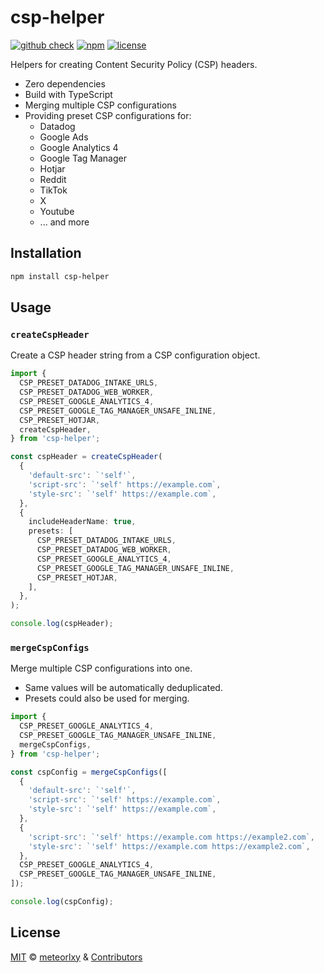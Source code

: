 # csp-helper

[![github check](https://github.com/meteorlxy/csp-helper/workflows/check/badge.svg)](https://github.com/meteorlxy/csp-helper/actions?query=workflow%3Acheck)
[![npm](https://badgen.net/npm/v/csp-helper)](https://www.npmjs.com/package/csp-helper)
[![license](https://badgen.net/github/license/meteorlxy/csp-helper)](https://github.com/meteorlxy/csp-helper/blob/main/LICENSE)

Helpers for creating Content Security Policy (CSP) headers.

- Zero dependencies
- Build with TypeScript
- Merging multiple CSP configurations
- Providing preset CSP configurations for:
  - Datadog
  - Google Ads
  - Google Analytics 4
  - Google Tag Manager
  - Hotjar
  - Reddit
  - TikTok
  - X
  - Youtube
  - ... and more

## Installation

```bash
npm install csp-helper
```

## Usage

### `createCspHeader`

Create a CSP header string from a CSP configuration object.

```ts
import {
  CSP_PRESET_DATADOG_INTAKE_URLS,
  CSP_PRESET_DATADOG_WEB_WORKER,
  CSP_PRESET_GOOGLE_ANALYTICS_4,
  CSP_PRESET_GOOGLE_TAG_MANAGER_UNSAFE_INLINE,
  CSP_PRESET_HOTJAR,
  createCspHeader,
} from 'csp-helper';

const cspHeader = createCspHeader(
  {
    'default-src': `'self'`,
    'script-src': `'self' https://example.com`,
    'style-src': `'self' https://example.com`,
  },
  {
    includeHeaderName: true,
    presets: [
      CSP_PRESET_DATADOG_INTAKE_URLS,
      CSP_PRESET_DATADOG_WEB_WORKER,
      CSP_PRESET_GOOGLE_ANALYTICS_4,
      CSP_PRESET_GOOGLE_TAG_MANAGER_UNSAFE_INLINE,
      CSP_PRESET_HOTJAR,
    ],
  },
);

console.log(cspHeader);
```

### `mergeCspConfigs`

Merge multiple CSP configurations into one.

- Same values will be automatically deduplicated.
- Presets could also be used for merging.

```ts
import {
  CSP_PRESET_GOOGLE_ANALYTICS_4,
  CSP_PRESET_GOOGLE_TAG_MANAGER_UNSAFE_INLINE,
  mergeCspConfigs,
} from 'csp-helper';

const cspConfig = mergeCspConfigs([
  {
    'default-src': `'self'`,
    'script-src': `'self' https://example.com`,
    'style-src': `'self' https://example.com`,
  },
  {
    'script-src': `'self' https://example.com https://example2.com`,
    'style-src': `'self' https://example.com https://example2.com`,
  },
  CSP_PRESET_GOOGLE_ANALYTICS_4,
  CSP_PRESET_GOOGLE_TAG_MANAGER_UNSAFE_INLINE,
]);

console.log(cspConfig);
```

## License

[MIT](https://github.com/meteorlxy/csp-helper/blob/main/LICENSE) &copy; [meteorlxy](https://github.com/meteorlxy) & [Contributors](https://github.com/meteorlxy/csp-helper/graphs/contributors)
